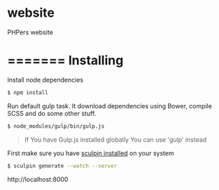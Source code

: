 website
=======

PHPers website

=======
Installing
====================

Install node dependencies

```bash
$ npm install
```

Run default gulp task. It download dependencies using Bower, compile SCSS and do some other stuff.

```bash
$ node_modules/gulp/bin/gulp.js
```

> If You have Gulp.js installed globally You can use 'gulp' instead

First make sure you have [sculpin installed](https://sculpin.io/getstarted/) on your system
```bash
$ sculpin generate --watch --server
```

http://localhost:8000

